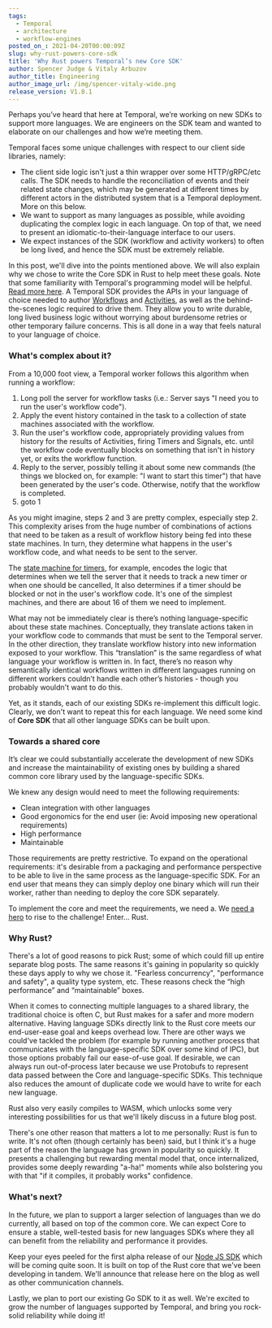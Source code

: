 ```yaml
---
tags:
  - Temporal
  - architecture
  - workflow-engines
posted_on_: 2021-04-20T00:00:09Z
slug: why-rust-powers-core-sdk
title: 'Why Rust powers Temporal’s new Core SDK'
author: Spencer Judge & Vitaly Arbuzov
author_title: Engineering
author_image_url: /img/spencer-vitaly-wide.png
release_version: V1.8.1
---
```


<!--truncate-->


Perhaps you’ve heard that here at Temporal, we’re working on new SDKs to support more languages. We are engineers on the SDK team and wanted to elaborate on our challenges and how we’re meeting them.

Temporal faces some unique challenges with respect to our client side libraries, namely:

* The client side logic isn't just a thin wrapper over some HTTP/gRPC/etc calls. The SDK needs to handle the reconciliation of events and their related state changes, which may be generated at different times by different actors in the distributed system that is a Temporal deployment. More on this below.
* We want to support as many languages as possible, while avoiding duplicating the complex logic in each language. On top of that, we need to present an idiomatic-to-their-language interface to our users.
* We expect instances of the SDK (workflow and activity workers) to often be long lived, and hence the SDK must be extremely reliable.

In this post, we'll dive into the points mentioned above. We will also explain why we chose to write the Core SDK in Rust to help meet these goals. Note that some familiarity with Temporal's programming model will be helpful. [Read more here](https://docs.temporal.io/docs/temporal-explained/introduction). A Temporal SDK provides the APIs in your language of choice needed to author [Workflows](https://docs.temporal.io/docs/concepts/workflows) and [Activities](https://docs.temporal.io/docs/concepts/activities), as well as the behind-the-scenes logic required to drive them. They allow you to write durable, long lived business logic without worrying about burdensome retries or other temporary failure concerns. This is all done in a way that feels natural to your language of choice.

### What's complex about it?
From a 10,000 foot view, a Temporal worker follows this algorithm when running a workflow:

1. Long poll the server for workflow tasks (i.e.: Server says "I need you to run the user's workflow code").
2. Apply the event history contained in the task to a collection of state machines associated with the workflow.
3. Run the user's workflow code, appropriately providing values from history for the results of Activities, firing Timers and Signals, etc. until the workflow code eventually blocks on something that isn't in history yet, or exits the workflow function.
4. Reply to the server, possibly telling it about some new commands (the things we blocked on, for example: "I want to start this timer") that have been generated by the user's code. Otherwise, notify that the workflow is completed.
5. goto 1

As you might imagine, steps 2 and 3 are pretty complex, especially step 2. This complexity arises from the huge number of combinations of actions that need to be taken as a result of workflow history being fed into these state machines. In turn, they determine what happens in the user's workflow code, and what needs to be sent to the server.

The [state machine for timers](https://github.com/temporalio/sdk-core/blob/master/src/machines/timer_state_machine.rs), for example, encodes the logic that determines when we tell the server that it needs to track a new timer or when one should be cancelled, It also determines if a timer should be blocked or not in the user's workflow code. It's one of the simplest machines, and there are about 16 of them we need to implement.

What may not be immediately clear is there’s nothing language-specific about these state machines. Conceptually, they translate actions taken in your workflow code to commands that must be sent to the Temporal server. In the other direction, they translate workflow history into new information exposed to your workflow. This “translation” is the same regardless of what language your workflow is written in. In fact, there’s no reason why semantically identical workflows written in different languages running on different workers couldn’t handle each other’s histories - though you probably wouldn't want to do this.

Yet, as it stands, each of our existing SDKs re-implement this difficult logic. Clearly, we don't want to repeat this for each language. We need some kind of **Core SDK** that all other language SDKs can be built upon.

### Towards a shared core
It’s clear we could substantially accelerate the development of new SDKs and increase the maintainability of existing ones by building a shared common core library used by the language-specific SDKs.

We knew any design would need to meet the following requirements:

* Clean integration with other languages
* Good ergonomics for the end user (ie: Avoid imposing new operational requirements)
* High performance
* Maintainable

Those requirements are pretty restrictive. To expand on the operational requirements: it's desirable from a packaging and performance perspective to be able to live in the same process as the language-specific SDK. For an end user that means they can simply deploy one binary which will run their worker, rather than needing to deploy the core SDK separately.

To implement the core and meet the requirements, we need a. We [need a hero](https://youtu.be/bWcASV2sey0?t=56) to rise to the challenge! Enter... Rust.

### Why Rust?
There's a lot of good reasons to pick Rust; some of which could fill up entire separate blog posts. The same reasons it's gaining in popularity so quickly these days apply to why we chose it. "Fearless concurrency", "performance and safety", a quality type system, etc. These reasons check the “high performance” and “maintainable” boxes.

When it comes to connecting multiple languages to a shared library, the traditional choice is often C, but Rust makes for a safer and more modern alternative. Having language SDKs directly link to the Rust core meets our end-user-ease goal and keeps overhead low.
There are other ways we could've tackled the problem (for example by running another process that communicates with the language-specific SDK over some kind of IPC), but those options probably fail our ease-of-use goal. If desirable, we can always run out-of-process later because we use Protobufs to represent data passed between the Core and language-specific SDKs. This technique also reduces the amount of duplicate code we would have to write for each new language.

Rust also very easily compiles to WASM, which unlocks some very interesting possibilities for us that we'll likely discuss in a future blog post.

There's one other reason that matters a lot to me personally: Rust is fun to write. It's not often (though certainly has been) said, but I think it's a huge part of the reason the language has grown in popularity so quickly. It presents a challenging but rewarding mental model that, once internalized, provides some deeply rewarding "a-ha!" moments while also bolstering you with that "if it compiles, it probably works" confidence.

### What's next?

In the future, we plan to support a larger selection of languages than we do currently, all based on top of the common core. We can expect Core to ensure a stable, well-tested basis for new languages SDKs where they all can benefit from the reliability and performance it provides.

Keep your eyes peeled for the first alpha release of our [Node JS SDK](https://github.com/temporalio/sdk-typescript/) which will be coming quite soon. It is built on top of the Rust core that we've been developing in tandem. We'll announce that release here on the blog as well as other communication channels.

Lastly, we plan to port our existing Go SDK to it as well. We're excited to grow the number of languages supported by Temporal, and bring you rock-solid reliability while doing it!
